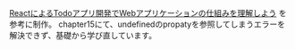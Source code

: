 [ReactによるTodoアプリ開発でWebアプリケーションの仕組みを理解しよう](https://zenn.dev/sakura_kira/books/c8c1348b6f560e)
を参考に制作。
chapter15にて、undefinedのpropatyを参照してしまうエラーを解決できず、基礎から学び直しています。
